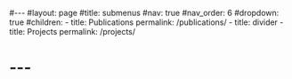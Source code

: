 #---
#layout: page
#title: submenus
#nav: true
#nav_order: 6
#dropdown: true
#children: 
    - title: Publications
      permalink: /publications/
    - title: divider
    - title: Projects
      permalink: /projects/
# ---